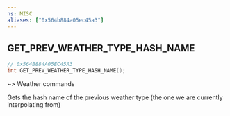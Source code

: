 ```yaml
---
ns: MISC
aliases: ["0x564b884a05ec45a3"]
---
```

## GET_PREV_WEATHER_TYPE_HASH_NAME

```c
// 0x564B884A05EC45A3
int GET_PREV_WEATHER_TYPE_HASH_NAME();
```

~> Weather commands

Gets the hash name of the previous weather type (the one we are currently interpolating from)

